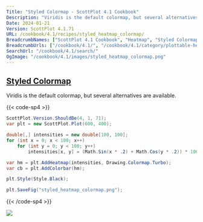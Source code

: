 ```yaml
---
Title: "Styled Colormap - ScottPlot 4.1 Cookbook"
Description: "Viridis is the default colormap, but several alternatives are available."
Date: 2024-01-21
Version: ScottPlot 4.1.71
URL: /cookbook/4.1/recipes/styled_heatmap_colormap/
BreadcrumbNames: ["ScottPlot 4.1 Cookbook", "Heatmap", "Styled Colormap"]
BreadcrumbUrls: ["/cookbook/4.1/", "/cookbook/4.1/category/plottable-heatmap", "/cookbook/4.1/recipes/styled_heatmap_colormap/"]
SearchUrl: "/cookbook/4.1/search/"
OgImage: "/cookbook/4.1/images/styled_heatmap_colormap.png"
---
```


<h2><a id='styled-colormap' href='/cookbook/4.1/recipes/styled_heatmap_colormap/'>Styled Colormap</a></h2>

Viridis is the default colormap, but several alternatives are available.

{{< code-sp4 >}}

```cs
ScottPlot.Version.ShouldBe(4, 1, 71);
var plt = new ScottPlot.Plot(600, 400);

double[,] intensities = new double[100, 100];
for (int x = 0; x < 100; x++)
    for (int y = 0; y < 100; y++)
        intensities[x, y] = (Math.Sin(x * .2) + Math.Cos(y * .2)) * 100;

var hm = plt.AddHeatmap(intensities, Drawing.Colormap.Turbo);
var cb = plt.AddColorbar(hm);

plt.Style(Style.Black);

plt.SaveFig("styled_heatmap_colormap.png");
```

{{< /code-sp4 >}}

<img src='../../images/styled_heatmap_colormap.png' class='d-block mx-auto my-5' />


